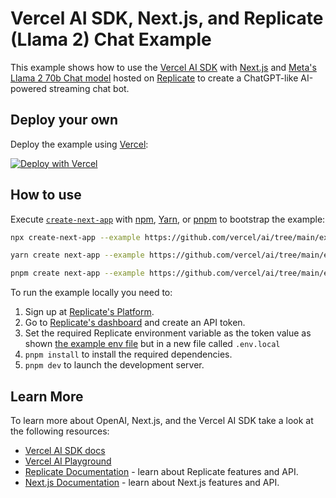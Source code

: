 # Vercel AI SDK, Next.js, and Replicate (Llama 2) Chat Example

This example shows how to use the [Vercel AI SDK](https://sdk.vercel.ai/docs) with [Next.js](https://nextjs.org/) and [Meta's Llama 2 70b Chat model](https://replicate.com/replicate/llama-2-70b-chat) hosted on [Replicate](https://replicate.com) to create a ChatGPT-like AI-powered streaming chat bot.

## Deploy your own

Deploy the example using [Vercel](https://vercel.com?utm_source=github&utm_medium=readme&utm_campaign=ai-sdk-example):

[![Deploy with Vercel](https://vercel.com/button)](https://vercel.com/new/clone?repository-url=https%3A%2F%2Fgithub.com%2Fvercel%2Fai%2Ftree%2Fmain%2Fexamples%2Fnext-replicate&env=REPLICATE_API_KEY&envDescription=Replicate%20API%20Key&envLink=https://replicate.com/account/api-tokens&project-name=vercel-ai-chat-replicate&repository-name=vercel-ai-chat-replicate)

## How to use

Execute [`create-next-app`](https://github.com/vercel/next.js/tree/canary/packages/create-next-app) with [npm](https://docs.npmjs.com/cli/init), [Yarn](https://yarnpkg.com/lang/en/docs/cli/create/), or [pnpm](https://pnpm.io) to bootstrap the example:

```bash
npx create-next-app --example https://github.com/vercel/ai/tree/main/examples/next-replicate next-replicate-app
```

```bash
yarn create next-app --example https://github.com/vercel/ai/tree/main/examples/next-replicate next-replicate-app
```

```bash
pnpm create next-app --example https://github.com/vercel/ai/tree/main/examples/next-replicate next-replicate-app
```

To run the example locally you need to:

1. Sign up at [Replicate's Platform](https://replicate.com/signin).
2. Go to [Replicate's dashboard](https://replicate.com/account/api-tokens) and create an API token.
3. Set the required Replicate environment variable as the token value as shown [the example env file](./.env.local.example) but in a new file called `.env.local`
4. `pnpm install` to install the required dependencies.
5. `pnpm dev` to launch the development server.

## Learn More

To learn more about OpenAI, Next.js, and the Vercel AI SDK take a look at the following resources:

- [Vercel AI SDK docs](https://sdk.vercel.ai/docs)
- [Vercel AI Playground](https://play.vercel.ai)
- [Replicate Documentation](https://replicate.com/docs) - learn about Replicate features and API.
- [Next.js Documentation](https://nextjs.org/docs) - learn about Next.js features and API.
